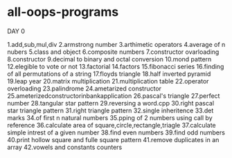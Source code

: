 # all-oops-programs

DAY  0

1.add,sub,mul,div 
2.armstrong number
3.arthimetic operators
4.average of n nubers
5.class and object
6.composite numbers
7.constructor ovarloading
8.constructor
9.decimal to binary and octal conversion
10.mond pattern
12.elegible to vote or not
13.factorial
14.factors
15.fibonacci series
16.finding of all permutations of a string
17.floyds triangle
18.half inverted pyramid
19.leap year
20.matrix multiplication
21.multiplication table
22.operator overloading
23.palindrome
24.ametarized constructor
25.ameterizedconstructorinbankapplication
26.pascal's triangle
27.perfect number
28.tangular star pattern
29.reversing a word.cpp
30.right pascal star triangle pattern
31.right triangle pattern
32.single inheritence
33.det marks
34.of first n natural numbers
35.pping of 2 numbers using call by reference
36.calculate area of square,circle,rectangle,triagle
37.calculate simple intrest of a given number
38.find even numbers
39.find odd numbers
40.print hollow square and fulle square pattern
41.remove duplicates in an array
42.vowels and constants counters
